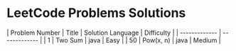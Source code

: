# LeetCode Problems Solutions



| Problem Number | Title | Solution Language | Difficulty |
| ------------- | ------------- |
| 1  | Two Sum  | java  | Easy  |
| 50  | Pow(x, n)  | java | Medium  |



